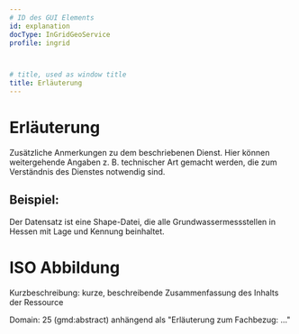 ```yaml
---
# ID des GUI Elements
id: explanation
docType: InGridGeoService
profile: ingrid



# title, used as window title
title: Erläuterung
---
```


# Erläuterung

Zusätzliche Anmerkungen zu dem beschriebenen Dienst. Hier können weitergehende Angaben z. B. technischer Art gemacht werden, die zum Verständnis des Dienstes notwendig sind.

## Beispiel:

Der Datensatz ist eine Shape-Datei, die alle Grundwassermessstellen in Hessen mit Lage und Kennung beinhaltet.

# ISO Abbildung

Kurzbeschreibung: kurze, beschreibende Zusammenfassung des Inhalts der Ressource

Domain: 25 (gmd:abstract) anhängend als "Erläuterung zum Fachbezug: ..."
